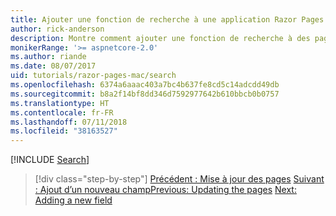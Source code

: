 ```yaml
---
title: Ajouter une fonction de recherche à une application Razor Pages ASP.NET Core
author: rick-anderson
description: Montre comment ajouter une fonction de recherche à des pages Razor dans ASP.NET Core MVC
monikerRange: '>= aspnetcore-2.0'
ms.author: riande
ms.date: 08/07/2017
uid: tutorials/razor-pages-mac/search
ms.openlocfilehash: 6374a6aaac403a7bc4b637fe8cd5c14adcdd49db
ms.sourcegitcommit: b8a2f14bf8dd346d7592977642b610bbcb0b0757
ms.translationtype: HT
ms.contentlocale: fr-FR
ms.lasthandoff: 07/11/2018
ms.locfileid: "38163527"
---
```

[!INCLUDE [Search](../../includes/RP/search.md)]

> [!div class="step-by-step"]
> <span data-ttu-id="ce603-103">[Précédent : Mise à jour des pages](xref:tutorials/razor-pages-mac/da1)
> [Suivant : Ajout d’un nouveau champ](xref:tutorials/razor-pages/new-field)</span><span class="sxs-lookup"><span data-stu-id="ce603-103">[Previous: Updating the pages](xref:tutorials/razor-pages-mac/da1)
[Next: Adding a new field](xref:tutorials/razor-pages/new-field)</span></span>
